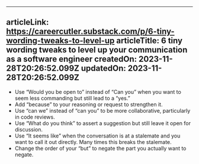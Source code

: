 -----------------------
articleLink: https://careercutler.substack.com/p/6-tiny-wording-tweaks-to-level-up
articleTitle: 6 tiny wording tweaks to level up your communication as a software engineer
createdOn: 2023-11-28T20:26:52.099Z
updatedOn: 2023-11-28T20:26:52.099Z
-----------------------

- Use “Would you be open to” instead of “Can you” when you want to seem less commanding but still lead to a “yes.”
- Add “because” to your reasoning or request to strengthen it.
- Use “can we” instead of “can you” to be more collaborative, particularly in code reviews.
- Use “What do you think” to assert a suggestion but still leave it open for discussion.
- Use “It seems like” when the conversation is at a stalemate and you want to call it out directly. Many times this breaks the stalemate.
- Change the order of your “but” to negate the part you actually want to negate.